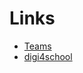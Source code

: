 # Links
- [Teams](https://teams.microsoft.com/l/team/19%3A0f6RY1FjjErgEIdOJioEaWriTnKZNJmMIMuMC8PUSOs1%40thread.tacv2/conversations?groupId=3717d972-51b5-4418-80dd-d594e9f94093&tenantId=91fc072c-edef-4f97-bdc5-cfb67718ae3a) 
- [digi4school](https://digi4school.at/ebook/23s0carptjnd)